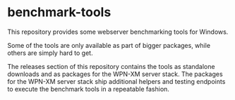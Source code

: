 # benchmark-tools

This repository provides some webserver benchmarking tools for Windows.

Some of the tools are only available as part of bigger packages, while others are simply hard to get.

The releases section of this repository contains the tools as standalone downloads and as packages for the WPN-XM server stack.
The packages for the WPN-XM server stack ship additional helpers and testing endpoints to execute the benchmark tools
in a repeatable fashion.
